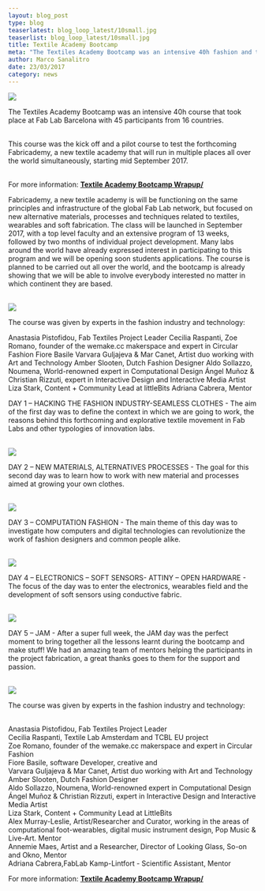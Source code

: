 ```yaml
---
layout: blog_post
type: blog
teaserlatest: blog_loop_latest/10small.jpg
teaserlist: blog_loop_latest/10small.jpg
title: Textile Academy Bootcamp
meta: "The Textiles Academy Bootcamp was an intensive 40h fashion and technology course that took place at Fab Lab Barcelona with 45 participants from all over the world."
author: Marco Sanalitro
date: 23/03/2017 
category: news
---
```


<img src= "http://www.fablabbcn.org/img/blog/blog_loop_latest/101.jpg" align="middle"> 
<br>

The Textiles Academy Bootcamp was an intensive 40h course that took place at Fab Lab Barcelona with 45 participants from 16 countries.<br><br>

This course was the kick off and a pilot course to test the forthcoming Fabricademy, a new textile academy that will run in multiple places all over the world simultaneously, starting mid September 2017. <br><br>

For more information: <strong><a href="http://fabtextiles.org/textile-academy-bootcamp-wrapup/">Textile Academy Bootcamp Wrapup/</a></strong>

Fabricademy, a new textile academy is will be functioning on the same principles and infrastructure of the global Fab Lab network, but focused on new alternative materials, processes and techniques related to textiles, wearables and soft fabrication. The class will be launched in September 2017, with a top level faculty and an extensive program of 13 weeks, followed by two months of individual project development. Many labs around the world have already expressed interest in participating to this program and we will be opening soon students applications. The course is planned to be carried out all over the world, and the bootcamp is already showing that we will be able to involve everybody interested no matter in which continent they are based.<br><br>

<img src= "http://www.fablabbcn.org/img/blog/blog_loop_latest/101.jpg" align="middle"> 
<br>

The course was given by experts in the fashion industry and technology:

Anastasia Pistofidou, Fab Textiles Project Leader
Cecilia Raspanti,
Zoe Romano, founder of the wemake.cc makerspace and expert in Circular Fashion
Fiore Basile
Varvara Guljajeva & Mar Canet, Artist duo working with Art and Technology
Amber Slooten, Dutch Fashion Designer
Aldo Sollazzo, Noumena, World-renowned expert in Computational Design
Ángel Muñoz & Christian Rizzuti, expert in Interactive Design and Interactive Media Artist
Liza Stark, Content + Community Lead at littleBits
Adriana Cabrera, Mentor

DAY 1 – HACKING THE FASHION INDUSTRY-SEAMLESS CLOTHES - The aim of the first day was to define the context in which we are going to work, the reasons behind this forthcoming and explorative textile movement in Fab Labs and other typologies of innovation labs. 
<br><br>

<img src= "http://www.fablabbcn.org/img/blog/blog_loop_latest/101.jpg" align="middle"> 
<br>

DAY 2 – NEW MATERIALS, ALTERNATIVES PROCESSES - The goal for this second day was to learn how to work with new material and processes aimed at growing your own clothes.<br><br>

<img src= "http://www.fablabbcn.org/img/blog/blog_loop_latest/101.jpg" align="middle"> 
<br>

DAY 3 – COMPUTATION FASHION - The main theme of this day was to investigate how computers and digital technologies can revolutionize the work of fashion designers and common people alike.<br><br>

<img src= "http://www.fablabbcn.org/img/blog/blog_loop_latest/101.jpg" align="middle"> 
<br>

DAY 4 – ELECTRONICS – SOFT SENSORS- ATTINY – OPEN HARDWARE - The focus of the day was to enter the electronics, wearables field and the development of soft sensors using conductive fabric.<br><br>

<img src= "http://www.fablabbcn.org/img/blog/blog_loop_latest/101.jpg" align="middle"> 
<br>

DAY 5 – JAM - After a super full week, the JAM day was the perfect moment to bring together all the lessons learnt during the bootcamp and make stuff! We had an amazing team of mentors helping the participants in the project fabrication, a great thanks goes to them for the support and passion.<br><br>

<img src= "http://www.fablabbcn.org/img/blog/blog_loop_latest/101.jpg" align="middle"> 
<br>

The course was given by experts in the fashion industry and technology:<br><br>

Anastasia Pistofidou, Fab Textiles Project Leader<br>
Cecilia Raspanti, Textile Lab Amsterdam and TCBL EU project<br>
Zoe Romano, founder of the wemake.cc makerspace and expert in Circular Fashion<br>
Fiore Basile, software Developer, creative and <br>
Varvara Guljajeva & Mar Canet, Artist duo working with Art and Technology<br>
Amber Slooten, Dutch Fashion Designer<br>
Aldo Sollazzo, Noumena, World-renowned expert in Computational Design<br>
Ángel Muñoz & Christian Rizzuti, expert in Interactive Design and Interactive Media Artist<br>
Liza Stark, Content + Community Lead at LittleBits<br>
Alex Murray-Leslie, Artist/Researcher and Curator, working in the areas of computational foot-wearables, digital music instrument design, Pop Music & Live-Art. Mentor<br>
Annemie Maes, Artist and a Researcher, Director of Looking Glass, So-on and Okno, Mentor<br>
Adriana Cabrera,FabLab Kamp-Lintfort - Scientific Assistant, Mentor<br>

For more information: <strong><a href="http://fabtextiles.org/textile-academy-bootcamp-wrapup/">Textile Academy Bootcamp Wrapup/</a></strong>

<br>




